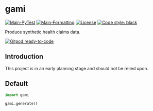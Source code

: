 # gami

[![Main-PyTest](https://github.com/WesRoach/gami/actions/workflows/on-push-branch-main-pytest.yml/badge.svg)](https://github.com/WesRoach/gami/actions/workflows/on-push-branch-main-pytest.yml)
[![Main-Formatting](https://github.com/WesRoach/gami/actions/workflows/on-push-branch-main-formatting.yml/badge.svg)](https://github.com/WesRoach/gami/actions/workflows/on-push-branch-main-formatting.yml)
[![License](https://img.shields.io/badge/License-MIT-yellow.svg)](https://github.com/WesRoach/gami/blob/main/LICENSE)
[![Code style: black](https://img.shields.io/badge/code%20style-black-000000.svg)](https://github.com/psf/black)

Produce synthetic health claims data.

[![Gitpod ready-to-code](https://img.shields.io/badge/Gitpod-ready--to--code-blue?logo=gitpod)](https://gitpod.io/#https://github.com/WesRoach/gami)

## Introduction

This project is in an early planning stage and should not be relied upon.

## Default

```python
import gami

gami.generate()
```

